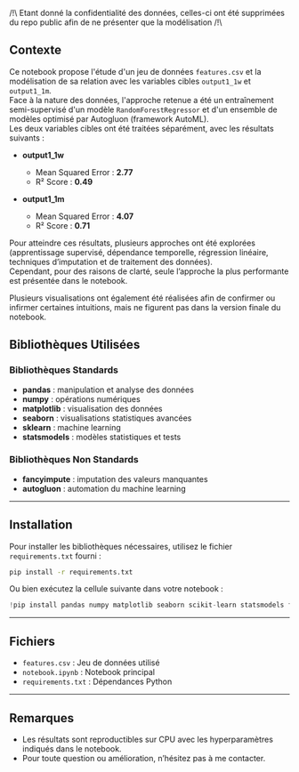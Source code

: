 /!\ Etant donné la confidentialité des données, celles-ci ont été supprimées du repo public afin de ne présenter que la modélisation /!\

## Contexte

Ce notebook propose l'étude d'un jeu de données `features.csv` et la modélisation de sa relation avec les variables cibles `output1_1w` et `output1_1m`.  
Face à la nature des données, l'approche retenue a été un entraînement semi-supervisé d'un modèle `RandomForestRegressor` et d'un ensemble de modèles optimisé par Autogluon (framework AutoML).  
Les deux variables cibles ont été traitées séparément, avec les résultats suivants :

- **output1_1w**
  - Mean Squared Error : **2.77**
  - R² Score : **0.49**

- **output1_1m**
  - Mean Squared Error : **4.07**
  - R² Score : **0.71**

Pour atteindre ces résultats, plusieurs approches ont été explorées (apprentissage supervisé, dépendance temporelle, régression linéaire, techniques d’imputation et de traitement des données).  
Cependant, pour des raisons de clarté, seule l’approche la plus performante est présentée dans le notebook.

Plusieurs visualisations ont également été réalisées afin de confirmer ou infirmer certaines intuitions, mais ne figurent pas dans la version finale du notebook.

## Bibliothèques Utilisées

### Bibliothèques Standards

- **pandas** : manipulation et analyse des données
- **numpy** : opérations numériques
- **matplotlib** : visualisation des données
- **seaborn** : visualisations statistiques avancées
- **sklearn** : machine learning
- **statsmodels** : modèles statistiques et tests

### Bibliothèques Non Standards

- **fancyimpute** : imputation des valeurs manquantes
- **autogluon** : automation du machine learning

---

## Installation

Pour installer les bibliothèques nécessaires, utilisez le fichier `requirements.txt` fourni :

```bash
pip install -r requirements.txt
```

Ou bien exécutez la cellule suivante dans votre notebook :

```python
!pip install pandas numpy matplotlib seaborn scikit-learn statsmodels fancyimpute autogluon
```

---

## Fichiers

- `features.csv` : Jeu de données utilisé
- `notebook.ipynb` : Notebook principal
- `requirements.txt` : Dépendances Python

---

## Remarques

- Les résultats sont reproductibles sur CPU avec les hyperparamètres indiqués dans le notebook.
- Pour toute question ou amélioration, n’hésitez pas à me contacter.
